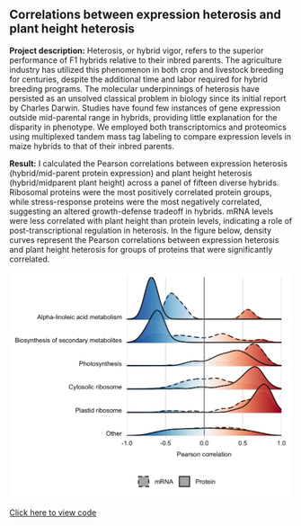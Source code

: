## Correlations between expression heterosis and plant height heterosis

**Project description:**  Heterosis, or hybrid vigor, refers to the superior performance of F1 hybrids relative to their inbred parents. The agriculture industry has utilized this phenomenon in both crop and livestock breeding for centuries, despite the additional time and labor required for hybrid breeding programs. The molecular underpinnings of heterosis have persisted as an unsolved classical problem in biology since its initial report by Charles Darwin. Studies have found few instances of gene expression outside mid-parental range in hybrids, providing little explanation for the disparity in phenotype. We employed both transcriptomics and proteomics using multiplexed tandem mass tag labeling to compare expression levels in maize hybrids to that of their inbred parents.

**Result:** I calculated the Pearson correlations between expression heterosis (hybrid/mid-parent protein expression) and plant height heterosis (hybrid/midparent plant height) across a panel of fifteen diverse hybrids. Ribosomal proteins were the most positively correlated protein groups, while stress-response proteins were the most negatively correlated, suggesting an altered growth-defense tradeoff in hybrids. mRNA levels were less correlated with plant height than protein levels, indicating a role of post-transcriptional regulation in heterosis. In the figure below, density curves represent the Pearson correlations between expression heterosis and plant height heterosis for groups of proteins that were significantly correlated.

<img src="images/correlations3.jpg?raw=true"/>

[Click here to view code](https://github.com/devonbirdseye/HeterosisManuscript/blob/master/DataAnalyses.Rmd)
